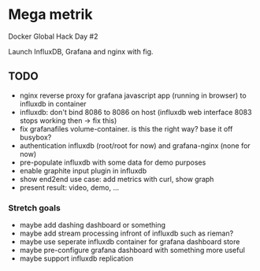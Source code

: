 Mega metrik
=====

Docker Global Hack Day #2

Launch InfluxDB, Grafana and nginx with fig.

## TODO
* nginx reverse proxy for grafana javascript app (running in browser) to influxdb in container
* influxdb: don't bind 8086 to 8086 on host (influxdb web interface 8083 stops working then -> fix this)
* fix grafanafiles volume-container. is this the right way? base it off busybox?
* authentication influxdb (root/root for now) and grafana-nginx (none for now)
* pre-populate influxdb with some data for demo purposes
* enable graphite input plugin in influxdb
* show end2end use case: add metrics with curl, show graph
* present result: video, demo, ...

### Stretch goals
* maybe add dashing dashboard or something
* maybe add stream processing infront of influxdb such as rieman?
* maybe use seperate influxdb container for grafana dashboard store
* maybe pre-configure grafana dashboard with something more useful
* maybe support influxdb replication
